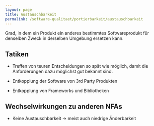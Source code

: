 ```yaml
---
layout: page
title: Austauschbarkeit
permalink: /software-qualitaet/portierbarkeit/austauschbarkeit
---
```


Grad, in dem ein Produkt ein anderes bestimmtes Softwareprodukt für denselben Zweck in derselben Umgebung ersetzen kann.

## Tatiken

* Treffen von teuren Entscheidungen so spät wie möglich, damit die Anforderungen dazu möglichst gut bekannt sind.

* Entkopplung der Software von 3rd Party Produkten
* Entkopplung von Frameworks und Bibliotheken

## Wechselwirkungen zu anderen NFAs

* Keine Austauschbarkeit -> meist auch niedrige Änderbarkeit